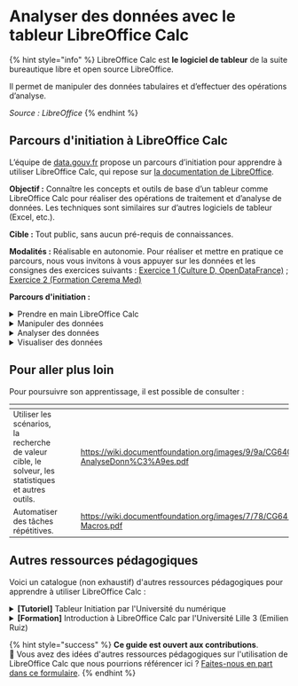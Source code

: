 # Analyser des données avec le tableur LibreOffice Calc

{% hint style="info" %}
LibreOffice Calc est **le logiciel de tableur** de la suite bureautique libre et open source LibreOffice.

Il permet de manipuler des données tabulaires et d’effectuer des opérations d’analyse.

_Source : LibreOffice_
{% endhint %}

## Parcours d'initiation à LibreOffice Calc

L’équipe de [data.gouv.fr](http://data.gouv.fr) propose un parcours d’initiation pour apprendre à utiliser LibreOffice Calc, qui repose sur [la documentation de LibreOffice](https://wiki.documentfoundation.org/FR/Documentation/Publications).

**Objectif :** Connaître les concepts et outils de base d’un tableur comme LibreOffice Calc pour réaliser des opérations de traitement et d’analyse de données. Les techniques sont similaires sur d’autres logiciels de tableur (Excel, etc.).

**Cible :** Tout public, sans aucun pré-requis de connaissances.

**Modalités :** Réalisable en autonomie. Pour réaliser et mettre en pratique ce parcours, nous vous invitons à vous appuyer sur les données et les consignes des exercices suivants : [Exercice 1 (Culture D, OpenDataFrance)](https://opendatafrance.gitbook.io/culture-d-parcours-dacculturation-aux-donnees/culture-d-le-parcours-dacculturation/sequence-mise-en-pratique) ; [Exercice 2 (Formation Cerema Med)](https://datagistips.github.io/cours-data-ente/presentations/session2/session2\_3\_explorer.html#1)

**Parcours d'initiation :**

<details>

<summary>Prendre en main LibreOffice Calc</summary>

1. **Se familiariser avec le vocabulaire du tableur**\
   Un tableur comme LibreOffice Calc s’articule autour des objets suivants : classeur, feuille, colonne, ligne, cellule, etc. \
   \
   Pour en savoir plus, consulter :\
   [“Classeurs, feuilles de calcul et cellules”, p.1](https://wiki.documentfoundation.org/images/8/8c/CG6401FR-Introduction.pdf) \

2. **Ouvrir un fichier** \
   Un tableur comme Libre Office Calc permet d’ouvrir et de manipuler des données tabulaires (csv, etc.). \
   \
   Pour en savoir plus, consulter :\
   [“Ouverture des fichiers CSV”, p.9-11](https://wiki.documentfoundation.org/images/8/8c/CG6401FR-Introduction.pdf) \

3. **Se repérer et naviguer dans une feuille de calcul** \
   \
   Pour en savoir plus, consulter :\
   [“Sélectionner des éléments dans un classeur, p.18-21](https://wiki.documentfoundation.org/images/8/8c/CG6401FR-Introduction.pdf)

</details>

<details>

<summary>Manipuler des données</summary>

1. **Saisir et modifier des données**\
   Dans un tableur, il est possible d’entrer et de modifier les données présentes dans les cellules. \
   \
   Pour en savoir plus, consulter :\
   [“Saisir des données”, p.1 à 4](https://wiki.documentfoundation.org/images/8/89/CG6402FR-SaisieDonnees.pdf)\
   [“Modifier les données”, p.19-21](https://wiki.documentfoundation.org/images/8/89/CG6402FR-SaisieDonnees.pdf)\
   [“Recherche et remplacement”, p.51-55](https://wiki.documentfoundation.org/images/8/89/CG6402FR-SaisieDonnees.pdf)\

2. **Mettre en forme le contenu**\
   Dans un tableur, il est possible de mettre en forme le contenu des cellules : la mise en forme et l’alignement du texte à l’intérieur des cellules, la mise en forme des bordures et de l’arrière plan, etc.\
   \
   Pour en savoir plus, consulter :\
   [“Formater la police”, p.28](https://wiki.documentfoundation.org/images/8/89/CG6402FR-SaisieDonnees.pdf)\
   [“Formater les bordures des cellules”, p.31](https://wiki.documentfoundation.org/images/8/89/CG6402FR-SaisieDonnees.pdf)\
   [“Formater l’arrière-plan des cellules”, p.32](https://wiki.documentfoundation.org/images/8/89/CG6402FR-SaisieDonnees.pdf)\

3. **Formater des données**\
   Dans un tableur, il est possible de définir le format des cellules : nombre, pourcentage, monnaie, date, heure, texte, etc.\
   \
   Pour en savoir plus, consulter :\
   [“Formater les données”, p.24-27](https://wiki.documentfoundation.org/images/8/89/CG6402FR-SaisieDonnees.pdf)\

4. **Trier des données**\
   Dans un tableur, il est possible de trier les données pour modifier la disposition des cellules dans la feuille. Le tri des données peut se faire selon plusieurs critères, par exemple dans l’ordre croissant ou décroissant.\
   \
   Pour en savoir plus, consulter :\
   [“Trier les enregistrements”, p.48-51 ](https://wiki.documentfoundation.org/images/8/89/CG6402FR-SaisieDonnees.pdf)\

5. **Filtrer des données**\
   Dans un tableur, il est possible de filtrer les données : sélectionner et afficher des lignes spécifiques en fonction de critères. \
   \
   Pour en savoir plus, consulter :\
   [“Filtrer les enregistrements”, p.44-48](https://wiki.documentfoundation.org/images/8/89/CG6402FR-SaisieDonnees.pdf)

</details>

<details>

<summary>Analyser des données</summary>

1. **Réaliser des opérations mathématiques et statistiques sur des données**\
   Un tableur présente comme intérêt principal celui de pouvoir réaliser des opérations mathématiques et statistiques sur les données. \
   \
   **a. Entrer des formules et des calculs arithmétiques** \
   \
   Pour en savoir plus, consulter :\
   &#x20;[“Créer des formules”, p.2-9](https://wiki.documentfoundation.org/images/6/64/CG6407FR-FormulesetFonctions.pdf)\
   &#x20;[”Références relatives et absolues”, p.9-11](https://wiki.documentfoundation.org/images/6/64/CG6407FR-FormulesetFonctions.pdf) \
   \
   **b. Utiliser des fonctions mathématiques**\
   Un tableur fournit un grand nombre de fonctions intégrées permettant de réaliser facilement des opérations sur les données (calculer une somme, une moyenne, etc.). \
   \
   Pour en savoir plus, consulter :\
   [“Comprendre les fonctions”, p.17-18](https://wiki.documentfoundation.org/images/6/64/CG6407FR-FormulesetFonctions.pdf)\
   [“Comprendre la structure des fonctions”, p.19](https://wiki.documentfoundation.org/images/6/64/CG6407FR-FormulesetFonctions.pdf)\
   [“Fonctions imbriquées”, p.20](https://wiki.documentfoundation.org/images/6/64/CG6407FR-FormulesetFonctions.pdf) \
   [“Utiliser la Liste de Fonctions”, p.20](https://wiki.documentfoundation.org/images/6/64/CG6407FR-FormulesetFonctions.pdf)\
   [“Utiliser l’assistant Fonctions”, p.21-23](https://wiki.documentfoundation.org/images/6/64/CG6407FR-FormulesetFonctions.pdf) \
   \
   **Voici une liste (non exhaustive) de fonctions qui pourraient s’avérer utiles pour vos analyses** :&#x20;

* SOMME : Renvoie la somme des nombres des arguments
* SOMME. SI : Renvoie la somme des cellules qui répondent à un critère.
* MOYENNE : Renvoie la valeur moyenne des nombres des arguments
* MEDIANE : Renvoie la valeur médiane des nombres des arguments
* ECARTYPE : Renvoie l’écart type à partir d’un échantillon constitué des nombres des arguments
* MODE : Renvoie la valeur qui apparaît le plus souvent dans la série de données des nombres des arguments
* RANG : Renvoie le rang du nombre n dans un échantillon
* MIN : Renvoie la valeur minimale des nombres des arguments
* MAX : Renvoie la valeur maximale des nombres des arguments
* NB : Compte les nombres présents dans une liste d’arguments
* NB. SI : Renvoie le nombre de cellules de la plage p qui correspondent au critère c.
* RECHERCHEV : Vérifie si la première colonne d’une matrice comporte une valeur spécifique et renvoie alors la valeur à l’intersection de la colonne de la matrice transmise dans indice et de la ligne où le critère cherché a été trouvé
* RECHERCHEH : Vérifie si la première ligne d’une matrice comporte une valeur spécifique et renvoie alors la valeur à l’intersection de la ligne de la matrice transmise dans indice et de la colonne où le critère cherché a été trouvé
* CONCAT : Concatène une ou plusieurs chaînes
* INDEX : Renvoie une sous-plage, spécifiée par le numéro de colonne et de ligne, ou un index de plage facultatif
* SI
* ET
* OU

Pour aller plus loin, vous pouvez vous référer à [la liste de toutes les fonctions disponibles dans LibreOffice Calc](https://wiki.documentfoundation.org/images/e/e3/CG6218FR-Fonctions.pdf)\
\
**c. Reproduire une formule**\
Dans un tableur, il est souvent intéressant de reproduire une formule/fonction sur plusieurs cellules, et donc de ne pas avoir à la retaper de façon systématique.&#x20;

La marche à suivre est la suivante :&#x20;

* Placer son curseur dans le coin en bas à droite de la cellule qui contient la formule que l’on souhaite reproduire, de façon à ce que le curseur se transforme en croix noire (+) ;
* Cliquer sur la croix noire, et faire glisser la formule jusqu’en bas du tableau : on ne relâche le clic qu’une fois la dernière cellule atteinte.&#x20;

2. **Utiliser une table dynamique** \
   Dans un tableur, il est possible de créer une table dynamique : un tableau de synthèse créé à partir des données brutes. Elle regroupe les données selon plusieurs critères, et en donne une présentation sous différentes formes possibles (sommes, moyennes, comptages, etc.). \
   \
   **a. Créer une table dynamique** \
   \
   Pour en savoir plus, consulter :\
   [“Créer une table dynamique”, p.3](https://wiki.documentfoundation.org/images/e/ec/CG6408FR-Tabledynamique.pdf) \
   \
   **b. Exploiter une table dynamique** \
   \
   Pour en savoir plus, consulter : \
   [“La boîte de dialogue “Mise en page de la table dynamique”, p.4-14](https://wiki.documentfoundation.org/images/e/ec/CG6408FR-Tabledynamique.pdf)\
   [“Manipuler les résultats de la table dynamique”, p.14-15](https://wiki.documentfoundation.org/images/e/ec/CG6408FR-Tabledynamique.pdf)\
   [“Trier le résultat”, p.19-21](https://wiki.documentfoundation.org/images/e/ec/CG6408FR-Tabledynamique.pdf)\
   [“Filtres”, p.23-24](https://wiki.documentfoundation.org/images/e/ec/CG6408FR-Tabledynamique.pdf)

</details>

<details>

<summary>Visualiser des données</summary>

Dans un tableur, il est possible de créer facilement des représentations graphiques à partir des données.

1. **Créer une visualisation de données**\
   \
   Pour en savoir plus, consulter :\
   [”Créer un diagramme”, p.1-9](https://wiki.documentfoundation.org/images/b/b0/CG6403FR-Diagrammes.pdf)\

2. **Modifier une visualisation de données**\
   \
   Pour en savoir plus, consulter :\
   [“Modifier les diagrammes”, p.10-14](https://wiki.documentfoundation.org/images/b/b0/CG6403FR-Diagrammes.pdf)

</details>

## Pour aller plus loin

Pour poursuivre son apprentissage, il est possible de consulter :&#x20;

<table data-card-size="large" data-view="cards" data-full-width="false"><thead><tr><th></th><th></th><th></th><th data-hidden data-card-target data-type="content-ref"></th><th data-hidden data-card-cover data-type="files"></th></tr></thead><tbody><tr><td>Utiliser les scénarios, la recherche de valeur cible, le solveur, les statistiques et autres outils.</td><td><img src="../../../.gitbook/assets/🎨 📁 Contenant technique (10).png" alt="" data-size="line"></td><td></td><td><a href="https://wiki.documentfoundation.org/images/9/9a/CG6409FR-AnalyseDonn%C3%A9es.pdf">https://wiki.documentfoundation.org/images/9/9a/CG6409FR-AnalyseDonn%C3%A9es.pdf</a></td><td><a href="../../../.gitbook/assets/Frame 25 (9).png">Frame 25 (9).png</a></td></tr><tr><td>Automatiser des tâches répétitives.</td><td><img src="../../../.gitbook/assets/🎨 📁 Contenant technique (11).png" alt="" data-size="line"></td><td></td><td><a href="https://wiki.documentfoundation.org/images/7/78/CG6412FR-Macros.pdf">https://wiki.documentfoundation.org/images/7/78/CG6412FR-Macros.pdf</a></td><td><a href="../../../.gitbook/assets/Frame 25 (1) (4).png">Frame 25 (1) (4).png</a></td></tr></tbody></table>

## Autres ressources pédagogiques

Voici un catalogue (non exhaustif) d'autres ressources pédagogiques pour apprendre à utiliser LibreOffice Calc :&#x20;

<details>

<summary><strong>[Tutoriel]</strong> Tableur Initiation par l'Université du numérique</summary>

[**Accéder au tutoriel**](https://moodle.luniversitenumerique.fr/course/section.php?id=5234)

**Niveau** : Débutant\
\
**Programme** :

* Feuilles et cellules
* Mise en forme
* Calculs
* Graphiques

</details>

<details>

<summary><strong>[Formation]</strong> Introduction à LibreOffice Calc par l'Université Lille 3 (Emilien Ruiz)</summary>

[**Accéder au cours**](https://boiteaoutils.info/wp-content/uploads/2015/05/Introduction-a-LibreOffice5\_CALC.pdf)

**Niveau** : Débutant\
\
**Programme** :

* Calc : première prise en main
* Mettre en forme un tableau
* Calculs simples avec Calc
* Calculs plus élaborés avec Calc
* Créer un graphique avec Calc

</details>

{% hint style="success" %}
**Ce guide est ouvert aux contributions**.\
💌 Vous avez des idées d'autres ressources pédagogiques sur l'utilisation de LibreOffice Calc que nous pourrions référencer ici ? [Faites-nous en part dans ce formulaire](https://tally.so/r/wgZz4l).&#x20;
{% endhint %}
